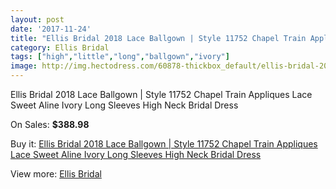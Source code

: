 ```yaml
---
layout: post
date: '2017-11-24'
title: "Ellis Bridal 2018 Lace Ballgown | Style 11752 Chapel Train Appliques Lace Sweet Aline Ivory Long Sleeves High Neck Bridal Dress"
category: Ellis Bridal
tags: ["high","little","long","ballgown","ivory"]
image: http://img.hectodress.com/60878-thickbox_default/ellis-bridal-2018-lace-ballgown-style-11752-chapel-train-appliques-lace-sweet-aline-ivory-long-sleeves-high-neck-bridal-dress.jpg
---
```

Ellis Bridal 2018 Lace Ballgown | Style 11752 Chapel Train Appliques Lace Sweet Aline Ivory Long Sleeves High Neck Bridal Dress

On Sales: **$388.98**
<a href="https://www.hectodress.com/ellis-bridal/19623-ellis-bridal-2018-lace-ballgown-style-11752-chapel-train-appliques-lace-sweet-aline-ivory-long-sleeves-high-neck-bridal-dress.html"><amp-img layout="responsive" width="600" height="600" src="//img.hectodress.com/60878-thickbox_default/ellis-bridal-2018-lace-ballgown-style-11752-chapel-train-appliques-lace-sweet-aline-ivory-long-sleeves-high-neck-bridal-dress.jpg" alt="Ellis Bridal 2018 Lace Ballgown | Style 11752 Chapel Train Appliques Lace Sweet Aline Ivory Long Sleeves High Neck Bridal Dress 0" /></a>
<a href="https://www.hectodress.com/ellis-bridal/19623-ellis-bridal-2018-lace-ballgown-style-11752-chapel-train-appliques-lace-sweet-aline-ivory-long-sleeves-high-neck-bridal-dress.html"><amp-img layout="responsive" width="600" height="600" src="//img.hectodress.com/60882-thickbox_default/ellis-bridal-2018-lace-ballgown-style-11752-chapel-train-appliques-lace-sweet-aline-ivory-long-sleeves-high-neck-bridal-dress.jpg" alt="Ellis Bridal 2018 Lace Ballgown | Style 11752 Chapel Train Appliques Lace Sweet Aline Ivory Long Sleeves High Neck Bridal Dress 1" /></a>
<a href="https://www.hectodress.com/ellis-bridal/19623-ellis-bridal-2018-lace-ballgown-style-11752-chapel-train-appliques-lace-sweet-aline-ivory-long-sleeves-high-neck-bridal-dress.html"><amp-img layout="responsive" width="600" height="600" src="//img.hectodress.com/60881-thickbox_default/ellis-bridal-2018-lace-ballgown-style-11752-chapel-train-appliques-lace-sweet-aline-ivory-long-sleeves-high-neck-bridal-dress.jpg" alt="Ellis Bridal 2018 Lace Ballgown | Style 11752 Chapel Train Appliques Lace Sweet Aline Ivory Long Sleeves High Neck Bridal Dress 2" /></a>
<a href="https://www.hectodress.com/ellis-bridal/19623-ellis-bridal-2018-lace-ballgown-style-11752-chapel-train-appliques-lace-sweet-aline-ivory-long-sleeves-high-neck-bridal-dress.html"><amp-img layout="responsive" width="600" height="600" src="//img.hectodress.com/60880-thickbox_default/ellis-bridal-2018-lace-ballgown-style-11752-chapel-train-appliques-lace-sweet-aline-ivory-long-sleeves-high-neck-bridal-dress.jpg" alt="Ellis Bridal 2018 Lace Ballgown | Style 11752 Chapel Train Appliques Lace Sweet Aline Ivory Long Sleeves High Neck Bridal Dress 3" /></a>
<a href="https://www.hectodress.com/ellis-bridal/19623-ellis-bridal-2018-lace-ballgown-style-11752-chapel-train-appliques-lace-sweet-aline-ivory-long-sleeves-high-neck-bridal-dress.html"><amp-img layout="responsive" width="600" height="600" src="//img.hectodress.com/60879-thickbox_default/ellis-bridal-2018-lace-ballgown-style-11752-chapel-train-appliques-lace-sweet-aline-ivory-long-sleeves-high-neck-bridal-dress.jpg" alt="Ellis Bridal 2018 Lace Ballgown | Style 11752 Chapel Train Appliques Lace Sweet Aline Ivory Long Sleeves High Neck Bridal Dress 4" /></a>

Buy it: [Ellis Bridal 2018 Lace Ballgown | Style 11752 Chapel Train Appliques Lace Sweet Aline Ivory Long Sleeves High Neck Bridal Dress](https://www.hectodress.com/ellis-bridal/19623-ellis-bridal-2018-lace-ballgown-style-11752-chapel-train-appliques-lace-sweet-aline-ivory-long-sleeves-high-neck-bridal-dress.html "Ellis Bridal 2018 Lace Ballgown | Style 11752 Chapel Train Appliques Lace Sweet Aline Ivory Long Sleeves High Neck Bridal Dress")

View more: [Ellis Bridal](https://www.hectodress.com/373-ellis-bridal "Ellis Bridal")